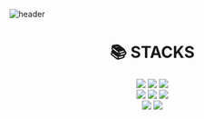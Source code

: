 ![header](https://capsule-render.vercel.app/api?type=waving&color=auto&height=300&section=header&text=Yumin's%20Github%20Profile&fontSize=60)

<div align=center><h1>📚 STACKS</h1></div>
<div align=center> 
  <img src="https://img.shields.io/badge/c++-00599C?style=for-the-badge&logo=c%2B%2B&logoColor=white">
  <img src="https://img.shields.io/badge/python-3776AB?style=for-the-badge&logo=python&logoColor=white">
  <img src="https://img.shields.io/badge/PyTorch-EE4C2C0?style=for-the-badge&logo=c%2B%2B&logoColor=white"> 
  <br>
  <img src="https://img.shields.io/badge/ROS-22314E?style=for-the-badge&logo=python&logoColor=white"> 
  <img src="https://img.shields.io/badge/Ubuntu-E95420?style=for-the-badge&logo=python&logoColor=white"> 
  <img src="https://img.shields.io/badge/Linux-FCC624?style=for-the-badge&logo=python&logoColor=white"> 
  <br>
  <img src="https://img.shields.io/badge/github-181717?style=for-the-badge&logo=github&logoColor=white">
  <img src="https://img.shields.io/badge/Notion-000000?style=for-the-badge&logo=github&logoColor=white">

  
